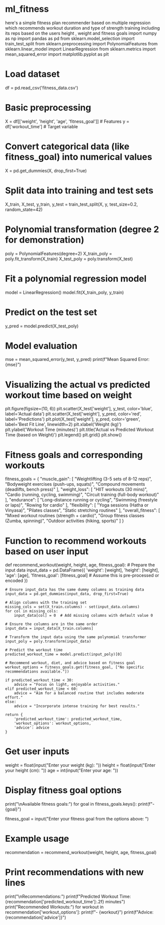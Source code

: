 # ml_fitness
here's a simple fitness plan recommender based on multiple regression which recommends workout duration and type of strength training including its reps based on the users height , weight and fitness goals
import numpy as np
import pandas as pd
from sklearn.model_selection import train_test_split
from sklearn.preprocessing import PolynomialFeatures
from sklearn.linear_model import LinearRegression
from sklearn.metrics import mean_squared_error
import matplotlib.pyplot as plt

# Load dataset
df = pd.read_csv('fitness_data.csv')

# Basic preprocessing
X = df[['weight', 'height', 'age', 'fitness_goal']]  # Features
y = df['workout_time']  # Target variable

# Convert categorical data (like fitness_goal) into numerical values
X = pd.get_dummies(X, drop_first=True)

# Split data into training and test sets
X_train, X_test, y_train, y_test = train_test_split(X, y, test_size=0.2, random_state=42)

# Polynomial transformation (degree 2 for demonstration)
poly = PolynomialFeatures(degree=2)
X_train_poly = poly.fit_transform(X_train)
X_test_poly = poly.transform(X_test)

# Fit a polynomial regression model
model = LinearRegression()
model.fit(X_train_poly, y_train)

# Predict on the test set
y_pred = model.predict(X_test_poly)

# Model evaluation
mse = mean_squared_error(y_test, y_pred)
print(f"Mean Squared Error: {mse}")

# Visualizing the actual vs predicted workout time based on weight
plt.figure(figsize=(10, 6))
plt.scatter(X_test['weight'], y_test, color='blue', label='Actual data')
plt.scatter(X_test['weight'], y_pred, color='red', label='Predictions')
plt.plot(X_test['weight'], y_pred, color='green', label='Best Fit Line', linewidth=2)
plt.xlabel('Weight (kg)')
plt.ylabel('Workout Time (minutes)')
plt.title('Actual vs Predicted Workout Time (based on Weight)')
plt.legend()
plt.grid()
plt.show()

# Fitness goals and corresponding workouts
fitness_goals = {
    "muscle_gain": [
        "Weightlifting (3-5 sets of 8-12 reps)",
        "Bodyweight exercises (push-ups, squats)",
        "Compound movements (deadlifts, bench press)"
    ],
    "weight_loss": [
        "HIIT workouts (30 mins)",
        "Cardio (running, cycling, swimming)",
        "Circuit training (full-body workout)"
    ],
    "endurance": [
        "Long-distance running or cycling",
        "Swimming (freestyle or laps)",
        "Rowing for cardio"
    ],
    "flexibility": [
        "Yoga sessions (Hatha or Vinyasa)",
        "Pilates classes",
        "Static stretching routines"
    ],
    "overall_fitness": [
        "Mixed workout routines (strength + cardio)",
        "Group fitness classes (Zumba, spinning)",
        "Outdoor activities (hiking, sports)"
    ]
}

# Function to recommend workouts based on user input
def recommend_workout(weight, height, age, fitness_goal):
    # Prepare the input data
    input_data = pd.DataFrame({
        'weight': [weight],
        'height': [height],
        'age': [age],
        'fitness_goal': [fitness_goal]  # Assume this is pre-processed or encoded
    })

    # Ensure input_data has the same dummy columns as training data
    input_data = pd.get_dummies(input_data, drop_first=True)

    # Align columns with the training set
    missing_cols = set(X_train.columns) - set(input_data.columns)
    for col in missing_cols:
        input_data[col] = 0  # Add missing columns with default value 0

    # Ensure the columns are in the same order
    input_data = input_data[X_train.columns]

    # Transform the input data using the same polynomial transformer
    input_poly = poly.transform(input_data)

    # Predict the workout time
    predicted_workout_time = model.predict(input_poly)[0]

    # Recommend workout, diet, and advice based on fitness goal
    workout_options = fitness_goals.get(fitness_goal, ["No specific recommendations available."])

    if predicted_workout_time < 30:
        advice = "Focus on light, enjoyable activities."
    elif predicted_workout_time < 60:
        advice = "Aim for a balanced routine that includes moderate effort."
    else:
        advice = "Incorporate intense training for best results."

    return {
        'predicted_workout_time': predicted_workout_time,
        'workout_options': workout_options,
        'advice': advice
    }

# Get user inputs
weight = float(input("Enter your weight (kg): "))
height = float(input("Enter your height (cm): "))
age = int(input("Enter your age: "))

# Display fitness goal options
print("\nAvailable fitness goals:")
for goal in fitness_goals.keys():
    print(f"- {goal}")

fitness_goal = input("Enter your fitness goal from the options above: ")

# Example usage
recommendation = recommend_workout(weight, height, age, fitness_goal)

# Print recommendations with new lines
print("\nRecommendations:")
print(f"Predicted Workout Time: {recommendation['predicted_workout_time']:.2f} minutes")
print("Recommended Workouts:")
for workout in recommendation['workout_options']:
    print(f"- {workout}")
print(f"Advice: {recommendation['advice']}")

